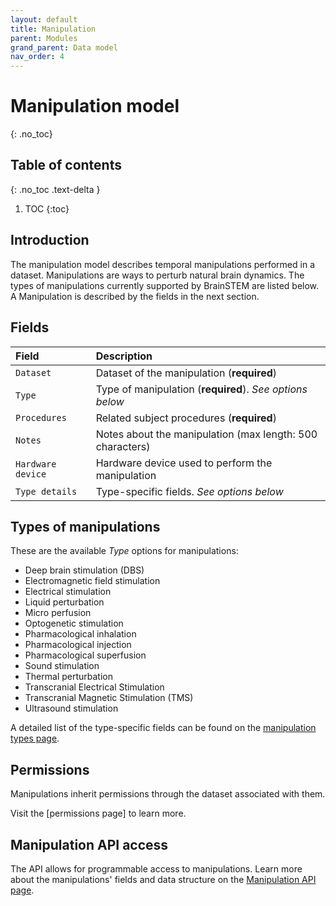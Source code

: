 ```yaml
---
layout: default
title: Manipulation
parent: Modules
grand_parent: Data model
nav_order: 4
---
```


# Manipulation model
{: .no_toc}

## Table of contents
{: .no_toc .text-delta }

1. TOC
{:toc}

## Introduction

The manipulation model describes temporal manipulations performed in a dataset. Manipulations are ways to perturb natural brain dynamics. The types of manipulations currently supported by BrainSTEM are listed below. A Manipulation is described by the fields in the next section.

## Fields

| Field | Description |
|:------|:------------|
| `Dataset` | Dataset of the manipulation (**required**) |
| `Type` | Type of manipulation (**required**). *See options below* |
| `Procedures` | Related subject procedures (**required**) |
| `Notes` | Notes about the manipulation (max length: 500 characters) |
| `Hardware device` | Hardware device used to perform the manipulation |
| `Type details` | Type-specific fields. *See options below* |

## Types of manipulations

These are the available *Type* options for manipulations:

- Deep brain stimulation (DBS)
- Electromagnetic field stimulation
- Electrical stimulation
- Liquid perturbation
- Micro perfusion
- Optogenetic stimulation
- Pharmacological inhalation
- Pharmacological injection
- Pharmacological superfusion
- Sound stimulation
- Thermal perturbation
- Transcranial Electrical Stimulation
- Transcranial Magnetic Stimulation (TMS)
- Ultrasound stimulation

A detailed list of the type-specific fields can be found on the [manipulation types page]({{"datamodel/schemas/manipulation/"|absolute_url}}).

## Permissions

Manipulations inherit permissions through the dataset associated with them.

Visit the [permissions page] to learn more.

## Manipulation API access

The API allows for programmable access to manipulations. Learn more about the manipulations' fields and data structure on the [Manipulation API page]({{"api/modules/manipulation/"|absolute_url}}).

